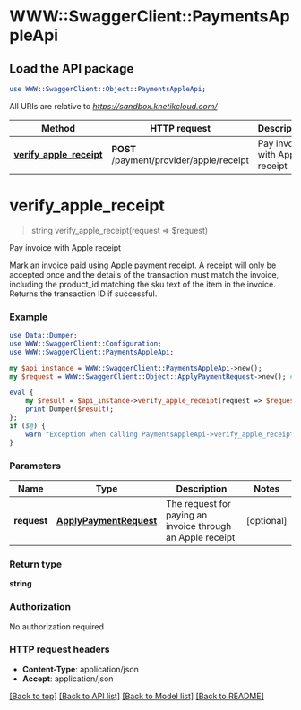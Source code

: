 # WWW::SwaggerClient::PaymentsAppleApi

## Load the API package
```perl
use WWW::SwaggerClient::Object::PaymentsAppleApi;
```

All URIs are relative to *https://sandbox.knetikcloud.com/*

Method | HTTP request | Description
------------- | ------------- | -------------
[**verify_apple_receipt**](PaymentsAppleApi.md#verify_apple_receipt) | **POST** /payment/provider/apple/receipt | Pay invoice with Apple receipt


# **verify_apple_receipt**
> string verify_apple_receipt(request => $request)

Pay invoice with Apple receipt

Mark an invoice paid using Apple payment receipt. A receipt will only be accepted once and the details of the transaction must match the invoice, including the product_id matching the sku text of the item in the invoice. Returns the transaction ID if successful.

### Example 
```perl
use Data::Dumper;
use WWW::SwaggerClient::Configuration;
use WWW::SwaggerClient::PaymentsAppleApi;

my $api_instance = WWW::SwaggerClient::PaymentsAppleApi->new();
my $request = WWW::SwaggerClient::Object::ApplyPaymentRequest->new(); # ApplyPaymentRequest | The request for paying an invoice through an Apple receipt

eval { 
    my $result = $api_instance->verify_apple_receipt(request => $request);
    print Dumper($result);
};
if ($@) {
    warn "Exception when calling PaymentsAppleApi->verify_apple_receipt: $@\n";
}
```

### Parameters

Name | Type | Description  | Notes
------------- | ------------- | ------------- | -------------
 **request** | [**ApplyPaymentRequest**](ApplyPaymentRequest.md)| The request for paying an invoice through an Apple receipt | [optional] 

### Return type

**string**

### Authorization

No authorization required

### HTTP request headers

 - **Content-Type**: application/json
 - **Accept**: application/json

[[Back to top]](#) [[Back to API list]](../README.md#documentation-for-api-endpoints) [[Back to Model list]](../README.md#documentation-for-models) [[Back to README]](../README.md)

